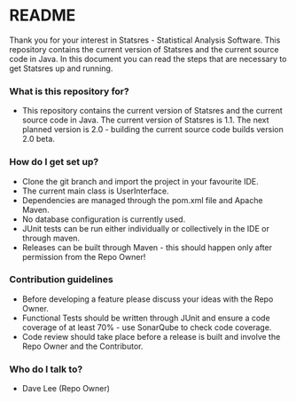 # README #

Thank you for your interest in Statsres - Statistical Analysis Software. This repository contains the current version of Statsres and the current source code in Java. In this document you can read the steps that are necessary to get Statsres up and running.

### What is this repository for? ###

* This repository contains the current version of Statsres and the current source code in Java. The current version of Statsres is 1.1. The next planned version is 2.0 - building the current source code builds version 2.0 beta.

### How do I get set up? ###

* Clone the git branch and import the project in your favourite IDE.
* The current main class is UserInterface.
* Dependencies are managed through the pom.xml file and Apache Maven.
* No database configuration is currently used.
* JUnit tests can be run either individually or collectively in the IDE or through maven.
* Releases can be built through Maven - this should happen only after permission from the Repo Owner!

### Contribution guidelines ###

* Before developing a feature please discuss your ideas with the Repo Owner.
* Functional Tests should be written through JUnit and ensure a code coverage of at least 70% - use SonarQube to check code coverage.
* Code review should take place before a release is built and involve the Repo Owner and the Contributor.

### Who do I talk to? ###

* Dave Lee (Repo Owner)